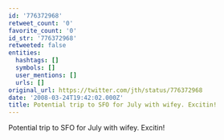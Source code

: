 ```yaml
---
id: '776372968'
retweet_count: '0'
favorite_count: '0'
id_str: '776372968'
retweeted: false
entities:
  hashtags: []
  symbols: []
  user_mentions: []
  urls: []
original_url: https://twitter.com/jth/status/776372968
date: '2008-03-24T19:42:02.000Z'
title: Potential trip to SFO for July with wifey. Excitin!
---
```


Potential trip to SFO for July with wifey. Excitin!